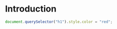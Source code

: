 # Introduction

<style>
.honkit-plugin-sandpack {
    width: calc(100% + 100px);
    margin: 0 0 0 -100px;
    background: #EECE34;
    position: absolute;
}
</style>

<!-- sandpack:{
  "files": {
    "/src/index.js": {
      "path": "src/index.js"
    },
    "/index.html": {
      "path": "src/index.html"
    }
  },
  "entry": "index.html",
  "dependencies": {
    "uuid": "latest"
  }
} -->
```js
document.querySelector("h1").style.color = "red";
```
